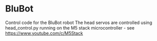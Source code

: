 # BluBot
Control code for the BluBot robot
The head servos are controlled using head_control.py running on the M5 stack microcontroller - see https://www.youtube.com/c/M5Stack

